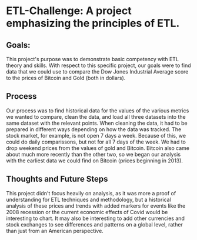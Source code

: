 # ETL-Challenge: A project emphasizing the principles of ETL.

## Goals:
This project's purpose was to demonstrate basic competency with ETL theory and skills. With respect to this specific project, our goals were to find data that we could use to compare the Dow Jones Industrial Average score to the prices of Bitcoin and Gold (both in dollars). 

## Process
Our process was to find historical data for the values of the various metrics we wanted to compare, clean the data, and load all three datasets into the same dataset with the relevant points. When cleaning the data, it had to be prepared in different ways depending on how the data was tracked. The stock market, for example, is not open 7 days a week. Because of this, we could do daily comparissons, but not for all 7 days of the week. We had to drop weekend prices from the values of gold and Bitcoin. Bitcoin also came about much more recently than the other two, so we began our analysis with the earliest data we could find on Bitcoin (prices beginning in 2013). 

## Thoughts and Future Steps
This project didn't focus heavily on analysis, as it was more a proof of understanding for ETL techniques and methodology, but a historical analysis of these prices and trends with added markers for events like the 2008 recession or the current economic effects of Covid would be interesting to chart. It may also be interesting to add other currencies and stock exchanges to see differences and patterns on a global level, rather than just from an American perspective. 
